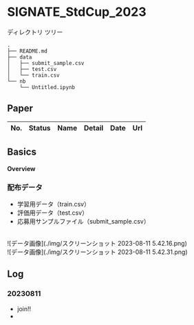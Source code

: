 # SIGNATE_StdCup_2023

ディレクトリ ツリー
```
.
├── README.md
├── data
│   ├── submit_sample.csv
│   ├── test.csv
│   └── train.csv
└── nb
    └── Untitled.ipynb
```
## Paper
|No.|Status|Name|Detail|Date|Url|
|---|---|---|---|---|---|

## Basics
**Overview**

### 配布データ
- 学習用データ（train.csv）
- 評価用データ（test.csv）
- 応募用サンプルファイル（submit_sample.csv）
<br>
![データ画像](./img/スクリーンショット 2023-08-11 5.42.16.png)
<br>
![データ画像](./img/スクリーンショット 2023-08-11 5.42.31.png)

## Log
### 20230811
- join!!
- 
